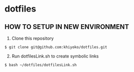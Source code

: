 # dotfiles

## HOW TO SETUP IN NEW ENVIRONMENT

1. Clone this repository
```
$ git clone git@github.com:khiyoko/dotfiles.git
```

2. Run dotfilesLink.sh to create symbolic links
```
$ bash ~/dotfiles/dotfilesLink.sh
```

